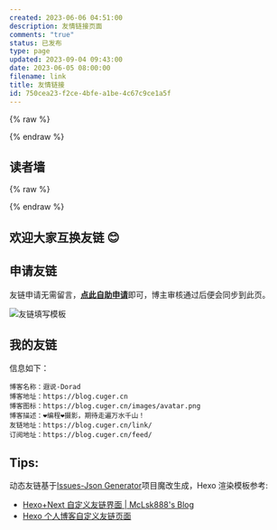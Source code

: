 ```yaml
---
created: 2023-06-06 04:51:00
description: 友情链接页面
comments: "true"
status: 已发布
type: page
updated: 2023-09-04 09:43:00
date: 2023-06-05 08:00:00
filename: link
title: 友情链接
id: 750cea23-f2ce-4bfe-a1be-4c67c9ce1a5f
---
```


{% raw %}

<div class="links-content">
<div class="link-navigation"></div>
</div>
<link rel="stylesheet" href="/link/index.css">
<script data-pjax src="/link/index.js"></script>
{% endraw %}

## 读者墙

{% raw %}

<div id="waline-users"></div>

<script type="module" data-pjax>
import { UserList } from 'https://cdn.jsdelivr.net/npm/@waline/client/dist/waline.mjs';
UserList({
el: '#waline-users',
serverURL: 'https://pl.cuger.cn',
count: 30,
mode: 'wall',
});
</script>

{% endraw %}

## **欢迎大家互换友链 😊**

## **申请友链**

友链申请无需留言，[**点此自助申请**](https://github.com/Doradx/hexo-friendly-links/issues/new?assignees=&labels=&template=template_friend_new.yaml)即可，博主审核通过后便会同步到此页。

![友链填写模板](https://i.cuger.cn/b/4de7c502-076c-4edf-86cb-87ea1c3b4875.png)

## **我的友链**

信息如下：

```text
博客名称：遐说-Dorad
博客地址：https://blog.cuger.cn
博客图标：https://blog.cuger.cn/images/avatar.png
博客描述：❤编程❤摄影，期待走遍万水千山！
友链地址：https://blog.cuger.cn/link/
订阅地址：https://blog.cuger.cn/feed/
```

## **Tips:**

动态友链基于[Issues-Json Generator](https://github.com/xaoxuu/issues-json-generator)项目魔改生成，Hexo 渲染模板参考:

- [Hexo+Next 自定义友链界面 | McLsk888's Blog](https://mc-lsk888-blog.vercel.app/posts/%E5%8D%9A%E5%AE%A2%E6%90%AD%E5%BB%BA/hexo-next%E8%87%AA%E5%AE%9A%E4%B9%89%E5%8F%8B%E9%93%BE%E7%95%8C%E9%9D%A2/)
- [Hexo 个人博客自定义友链页面](https://enfangzhong.github.io/2019/12/08/Hexo%E4%B8%AA%E4%BA%BA%E5%8D%9A%E5%AE%A2%E8%87%AA%E5%AE%9A%E4%B9%89%E5%8F%8B%E9%93%BE%E9%A1%B5%E9%9D%A2/)
